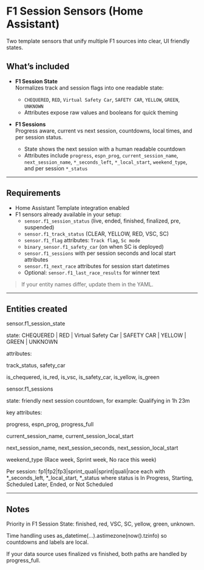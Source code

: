 # F1 Session Sensors (Home Assistant)

Two template sensors that unify multiple F1 sources into clear, UI friendly states.

## What’s included
- **F1 Session State**  
  Normalizes track and session flags into one readable state:
  - `CHEQUERED`, `RED`, `Virtual Safety Car`, `SAFETY CAR`, `YELLOW`, `GREEN`, `UNKNOWN`
  - Attributes expose raw values and booleans for quick theming

- **F1 Sessions**  
  Progress aware, current vs next session, countdowns, local times, and per session status.
  - State shows the next session with a human readable countdown
  - Attributes include `progress`, `espn_prog`, `current_session_name`, `next_session_name`, `*_seconds_left`, `*_local_start`, `weekend_type`, and per session `*_status`

---

## Requirements
- Home Assistant Template integration enabled
- F1 sensors already available in your setup:
  - `sensor.f1_session_status` (live, ended, finished, finalized, pre, suspended)
  - `sensor.f1_track_status` (CLEAR, YELLOW, RED, VSC, SC)
  - `sensor.f1_flag` attributes: `Track flag`, `Sc mode`
  - `binary_sensor.f1_safety_car` (on when SC is deployed)
  - `sensor.f1_sessions` with per session seconds and local start attributes
  - `sensor.f1_next_race` attributes for session start datetimes
  - Optional: `sensor.f1_last_race_results` for winner text

> If your entity names differ, update them in the YAML.

---

## Entities created

sensor.f1_session_state

state: CHEQUERED | RED | Virtual Safety Car | SAFETY CAR | YELLOW | GREEN | UNKNOWN

attributes:

track_status, safety_car

is_chequered, is_red, is_vsc, is_safety_car, is_yellow, is_green

sensor.f1_sessions

state: friendly next session countdown, for example:
Qualifying in 1h 23m

key attributes:

progress, espn_prog, progress_full

current_session_name, current_session_local_start

next_session_name, next_session_seconds, next_session_local_start

weekend_type (Race week, Sprint week, No race this week)

Per session: fp1|fp2|fp3|sprint_quali|sprint|quali|race
each with *_seconds_left, *_local_start, *_status
where status is In Progress, Starting, Scheduled Later, Ended, or Not Scheduled

---

## Notes

Priority in F1 Session State: finished, red, VSC, SC, yellow, green, unknown.

Time handling uses as_datetime(...).astimezone(now().tzinfo) so countdowns and labels are local.

If your data source uses finalized vs finished, both paths are handled by progress_full.
